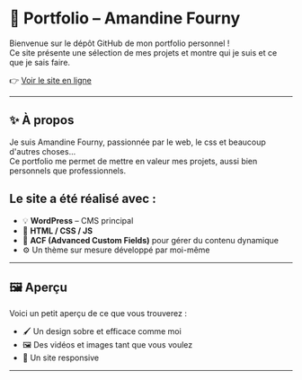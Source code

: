# 🎨 Portfolio – Amandine Fourny

Bienvenue sur le dépôt GitHub de mon portfolio personnel !  
Ce site présente une sélection de mes projets et montre qui je suis et ce que je sais faire.

👉 [Voir le site en ligne](http://amandine-fourny.be/)

---

## ✨ À propos

Je suis Amandine Fourny, passionnée par le web, le css et beaucoup d'autres choses...  
Ce portfolio me permet de mettre en valeur mes projets, aussi bien personnels que professionnels.

## Le site a été réalisé avec :
- 💡 **WordPress** – CMS principal
- 🎨 **HTML / CSS / JS**
- 🧩 **ACF (Advanced Custom Fields)** pour gérer du contenu dynamique
- ⚙️ Un thème sur mesure développé par moi-même

---

## 🖼️ Aperçu

Voici un petit aperçu de ce que vous trouverez :

- 🖌️ Un design sobre et efficace comme moi
- 🖼️ Des vidéos et images tant que vous voulez
- 📱 Un site responsive


---